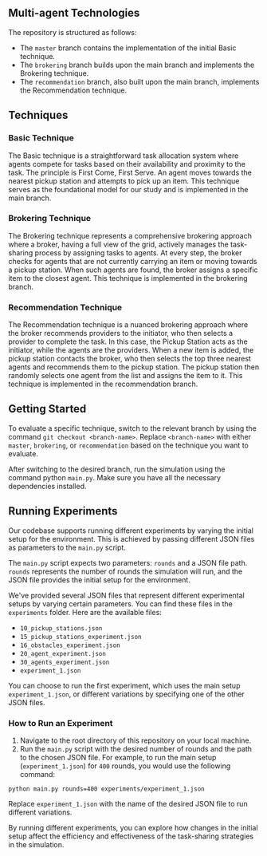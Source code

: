 ## Multi-agent Technologies

The repository is structured as follows:
- The `master` branch contains the implementation of the initial Basic technique.
- The `brokering` branch builds upon the main branch and implements the Brokering technique.
- The `recommendation` branch, also built upon the main branch, implements the Recommendation technique.


## Techniques
### Basic Technique
The Basic technique is a straightforward task allocation system where agents compete for tasks based on their availability and proximity to the task. The principle is First Come, First Serve. An agent moves towards the nearest pickup station and attempts to pick up an item. This technique serves as the foundational model for our study and is implemented in the main branch.

### Brokering Technique
The Brokering technique represents a comprehensive brokering approach where a broker, having a full view of the grid, actively manages the task-sharing process by assigning tasks to agents. At every step, the broker checks for agents that are not currently carrying an item or moving towards a pickup station. When such agents are found, the broker assigns a specific item to the closest agent. This technique is implemented in the brokering branch.

### Recommendation Technique
The Recommendation technique is a nuanced brokering approach where the broker recommends providers to the initiator, who then selects a provider to complete the task. In this case, the Pickup Station acts as the initiator, while the agents are the providers. When a new item is added, the pickup station contacts the broker, who then selects the top three nearest agents and recommends them to the pickup station. The pickup station then randomly selects one agent from the list and assigns the item to it. This technique is implemented in the recommendation branch.

## Getting Started
To evaluate a specific technique, switch to the relevant branch by using the command `git checkout <branch-name>`. Replace `<branch-name>` with either `master`, `brokering`, or `recommendation` based on the technique you want to evaluate.

After switching to the desired branch, run the simulation using the command python `main.py`. Make sure you have all the necessary dependencies installed.

## Running Experiments
Our codebase supports running different experiments by varying the initial setup for the environment. This is achieved by passing different JSON files as parameters to the `main.py` script.

The `main.py` script expects two parameters: `rounds` and a JSON file path. `rounds` represents the number of rounds the simulation will run, and the JSON file provides the initial setup for the environment.

We've provided several JSON files that represent different experimental setups by varying certain parameters. You can find these files in the `experiments` folder. Here are the available files:
- `10_pickup_stations.json`
- `15_pickup_stations_experiment.json`
- `16_obstacles_experiment.json`
- `20_agent_experiment.json`
- `30_agents_experiment.json`
- `experiment_1.json`

You can choose to run the first experiment, which uses the main setup `experiment_1.json`, or different variations by specifying one of the other JSON files.

### How to Run an Experiment
1. Navigate to the root directory of this repository on your local machine.
2. Run the `main.py` script with the desired number of rounds and the path to the chosen JSON file. For example, to run the main setup (`experiment_1.json`) for `400` rounds, you would use the following command:
   
```
python main.py rounds=400 experiments/experiment_1.json
```

Replace `experiment_1.json` with the name of the desired JSON file to run different variations.

By running different experiments, you can explore how changes in the initial setup affect the efficiency and effectiveness of the task-sharing strategies in the simulation.
